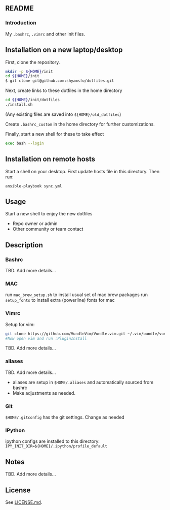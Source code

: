 ## README 

### Introduction

My `.bashrc`, `.vimrc` and other init files.

## Installation on a new laptop/desktop

First, clone the repository.

``` bash
mkdir -p ${HOME}/init
cd ${HOME}/init
$ git clone git@github.com:shyamsfo/dotfiles.git
```

Next, create links to these dotfiles in the home directory
``` bash
cd ${HOME}/init/dotfiles
./install.sh
```
(Any existing files are saved into `${HOME}/old_dotfiles`)

Create `.bashrc_custom` in the home directory for further customizations.

Finally, start a new shell for these to take effect

``` bash
exec bash --login
```

## Installation on remote hosts

Start a shell on your desktop.
First update hosts file in this directory.
Then run:
```
ansible-playbook sync.yml
```

## Usage

Start a new shell to enjoy the new dotfiles

* Repo owner or admin
* Other community or team contact

## Description

### Bashrc

TBD. Add more details...

### MAC
run `mac_brew_setup.sh` to install usual set of mac brew packages
run `setup_fonts` to install extra (powerline) fonts for mac

### Vimrc

Setup for vim:
``` bash
git clone https://github.com/VundleVim/Vundle.vim.git ~/.vim/bundle/vundle
#Now open vim and run :PluginInstall
```

TBD. Add more details...

### aliases

TBD. Add more details...
* aliases are setup in `$HOME/.aliases` and automatically sourced from bashrc
* Make adjustments as needed.

### Git

`$HOME/.gitconfig` has the git settings. Change as needed

### IPython

ipython configs are installed to this directory: `IPY_INIT_DIR=${HOME}/.ipython/profile_default`

## Notes

TBD. Add more details...

## License

See [LICENSE.md](./LICENSE.md).
